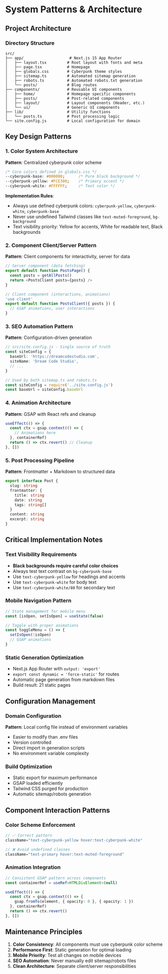 # System Patterns & Architecture

## Project Architecture

### Directory Structure
```
src/
├── app/                    # Next.js 15 App Router
│   ├── layout.tsx         # Root layout with fonts and meta
│   ├── page.tsx           # Homepage
│   ├── globals.css        # Cyberpunk theme styles
│   ├── sitemap.ts         # Automated sitemap generation
│   ├── robots.ts          # Automated robots.txt generation
│   └── posts/             # Blog routes
├── components/            # Reusable UI components
│   ├── home/              # Homepage specific components
│   ├── posts/             # Post-related components
│   ├── layout/            # Layout components (Header, etc.)
│   └── ui/                # Generic UI components
├── lib/                   # Utility functions
│   └── posts.ts           # Post processing logic
└── site.config.js         # Local configuration for domain
```

## Key Design Patterns

### 1. Color System Architecture
**Pattern**: Centralized cyberpunk color scheme
```css
/* Core colors defined in globals.css */
--cyberpunk-base: #000000;      /* Pure black background */
--cyberpunk-yellow: #FCE300;    /* Primary accent */
--cyberpunk-white: #FFFFFF;     /* Text color */
```

**Implementation Rules**:
- Always use defined cyberpunk colors: `cyberpunk-yellow`, `cyberpunk-white`, `cyberpunk-base`
- Never use undefined Tailwind classes like `text-muted-foreground`, `bg-background`
- Text visibility priority: Yellow for accents, White for readable text, Black backgrounds

### 2. Component Client/Server Pattern
**Pattern**: Client components for interactivity, server for data
```typescript
// Server component (data fetching)
export default function PostsPage() {
  const posts = getAllPosts()
  return <PostsClient posts={posts} />
}

// Client component (interactions, animations)
'use client'
export default function PostsClient({ posts }) {
  // GSAP animations, user interactions
}
```

### 3. SEO Automation Pattern
**Pattern**: Configuration-driven generation
```typescript
// src/site.config.js - Single source of truth
const siteConfig = {
  baseUrl: 'https://dreamcodestudio.com',
  siteName: 'Dream Code Studio',
  // ...
}

// Used by both sitemap.ts and robots.ts
const siteConfig = require('../site.config.js')
const baseUrl = siteConfig.baseUrl
```

### 4. Animation Architecture
**Pattern**: GSAP with React refs and cleanup
```typescript
useEffect(() => {
  const ctx = gsap.context(() => {
    // Animations here
  }, containerRef)
  return () => ctx.revert() // Cleanup
}, [])
```

### 5. Post Processing Pipeline
**Pattern**: Frontmatter + Markdown to structured data
```typescript
export interface Post {
  slug: string
  frontmatter: {
    title: string
    date: string
    tags: string[]
  }
  content: string
  excerpt: string
}
```

## Critical Implementation Notes

### Text Visibility Requirements
- **Black backgrounds require careful color choices**
- Always test text contrast on `bg-cyberpunk-base`
- Use `text-cyberpunk-yellow` for headings and accents
- Use `text-cyberpunk-white` for body text
- Use `text-cyberpunk-white/80` for secondary text

### Mobile Navigation Pattern
```typescript
// State management for mobile menu
const [isOpen, setIsOpen] = useState(false)

// Toggle with proper animations
const toggleMenu = () => {
  setIsOpen(!isOpen)
  // GSAP animations
}
```

### Static Generation Optimization
- Next.js App Router with `output: 'export'`
- `export const dynamic = 'force-static'` for routes
- Automatic page generation from markdown files
- Build result: 21 static pages

## Configuration Management

### Domain Configuration
**Pattern**: Local config file instead of environment variables
- Easier to modify than .env files
- Version controlled
- Direct import in generation scripts
- No environment variable complexity

### Build Optimization
- Static export for maximum performance
- GSAP loaded efficiently
- Tailwind CSS purged for production
- Automatic sitemap/robots generation

## Component Interaction Patterns

### Color Scheme Enforcement
```typescript
// ✅ Correct pattern
className="text-cyberpunk-yellow hover:text-cyberpunk-white"

// ❌ Avoid undefined classes
className="text-primary hover:text-muted-foreground"
```

### Animation Integration
```typescript
// Consistent GSAP pattern across components
const containerRef = useRef<HTMLDivElement>(null)

useEffect(() => {
  const ctx = gsap.context(() => {
    gsap.fromTo(element, { opacity: 0 }, { opacity: 1 })
  }, containerRef)
  return () => ctx.revert()
}, [])
```

## Maintenance Principles
1. **Color Consistency**: All components must use cyberpunk color scheme
2. **Performance First**: Static generation for optimal loading
3. **Mobile Priority**: Test all changes on mobile devices
4. **SEO Automation**: Never manually edit sitemap/robots files
5. **Clean Architecture**: Separate client/server responsibilities 